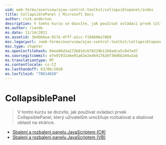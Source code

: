 ```yaml
---
uid: web-forms/overview/ajax-control-toolkit/collapsiblepanel/index
title: CollapsiblePanel | Microsoft Docs
author: rick-anderson
description: V tomto kurzu se dozvíte, jak používat ovládací prvek CollapsiblePanel, který uživatelům umožňuje rozbalovat a sbalovat oblasti na stránce.
ms.author: riande
ms.date: 11/14/2011
ms.assetid: 3bdbb6ea-917e-4fff-a1cc-f194606a7869
msc.legacyurl: /web-forms/overview/ajax-control-toolkit/collapsiblepanel
msc.type: chapter
ms.openlocfilehash: 04ee86d3a272b81dc678229b1160adca5c047ed7
ms.sourcegitcommit: e7e91932a6e91a63e2e46417626f39d6b244a3ab
ms.translationtype: MT
ms.contentlocale: cs-CZ
ms.lasthandoff: 03/06/2020
ms.locfileid: "78614028"
---
```

# <a name="collapsiblepanel"></a>CollapsiblePanel

> V tomto kurzu se dozvíte, jak používat ovládací prvek CollapsiblePanel, který uživatelům umožňuje rozbalovat a sbalovat oblasti na stránce.

- [Sbalení a rozbalení panelu JavaScriptem (C#)](collapsing-and-expanding-a-panel-from-javascript-cs.md)
- [Sbalení a rozbalení panelu JavaScriptem (VB)](collapsing-and-expanding-a-panel-from-javascript-vb.md)
